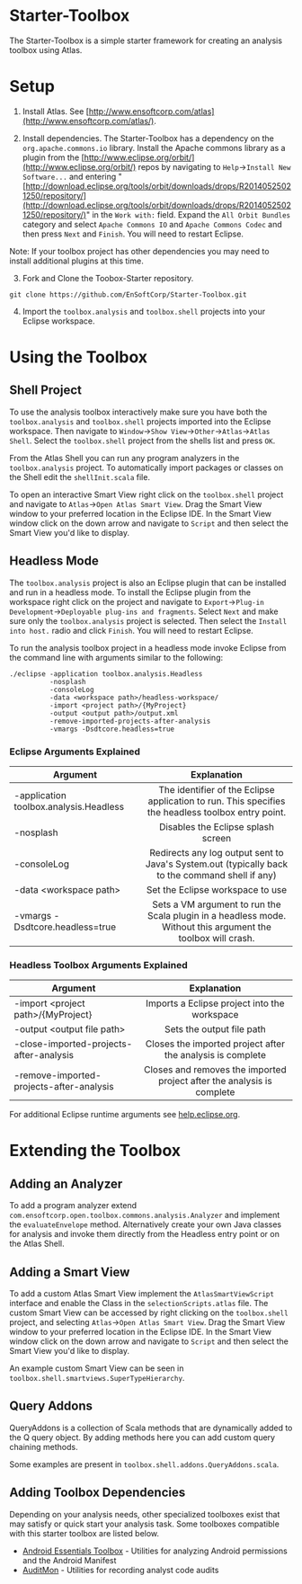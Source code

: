 Starter-Toolbox
===============

The Starter-Toolbox is a simple starter framework for creating an analysis toolbox using Atlas.

# Setup

1) Install Atlas.  See [http://www.ensoftcorp.com/atlas](http://www.ensoftcorp.com/atlas/).

2) Install dependencies.  The Starter-Toolbox has a dependency on the `org.apache.commons.io` library.  Install the Apache commons library as a plugin from the [http://www.eclipse.org/orbit/](http://www.eclipse.org/orbit/) repos by navigating to `Help`->`Install New Software...` and entering "[http://download.eclipse.org/tools/orbit/downloads/drops/R20140525021250/repository/](http://download.eclipse.org/tools/orbit/downloads/drops/R20140525021250/repository/)" in the `Work with:` field.  Expand the `All Orbit Bundles` category and select `Apache Commons IO` and `Apache Commons Codec` and then press `Next` and `Finish`.  You will need to restart Eclipse.

Note: If your toolbox project has other dependencies you may need to install additional plugins at this time.

3) Fork and Clone the Toobox-Starter repository.

`git clone https://github.com/EnSoftCorp/Starter-Toolbox.git`

4) Import the `toolbox.analysis` and `toolbox.shell` projects into your Eclipse workspace.

# Using the Toolbox

## Shell Project

To use the analysis toolbox interactively make sure you have both the `toolbox.analysis` and `toolbox.shell` projects imported into the Eclipse workspace.  Then navigate to `Window`->`Show View`->`Other`->`Atlas`->`Atlas Shell`.  Select the `toolbox.shell` project from the shells list and press `OK`.

From the Atlas Shell you can run any program analyzers in the `toolbox.analysis` project.  To automatically import packages or classes on the Shell edit the `shellInit.scala` file.

To open an interactive Smart View right click on the `toolbox.shell` project and navigate to `Atlas`->`Open Atlas Smart View`.  Drag the Smart View window to your preferred location in the Eclipse IDE.  In the Smart View window click on the down arrow and navigate to `Script` and then select the Smart View you'd like to display.

## Headless Mode

The `toolbox.analysis` project is also an Eclipse plugin that can be installed and run in a headless mode.  To install the Eclipse plugin from the workspace right click on the project and navigate to `Export`->`Plug-in Development`->`Deployable plug-ins and fragments`.  Select `Next` and make sure only the `toolbox.analysis` project is selected.  Then select the `Install into host.` radio and click `Finish`.  You will need to restart Eclipse.

To run the analysis toolbox project in a headless mode invoke Eclipse from the command line with arguments similar to the following:

    ./eclipse -application toolbox.analysis.Headless 
              -nosplash 
              -consoleLog  
              -data <workspace path>/headless-workspace/ 
              -import <project path>/{MyProject}
              -output <output path>/output.xml
              -remove-imported-projects-after-analysis
              -vmargs -Dsdtcore.headless=true
              
### Eclipse Arguments Explained

| **Argument**                                              |                                                **Explanation**                                                |
|-----------------------------------------------------------|:-------------------------------------------------------------------------------------------------------------:|
| -application toolbox.analysis.Headless                    | The identifier of the Eclipse application to run. This specifies the headless toolbox entry point.            |
| -nosplash                                                 | Disables the Eclipse splash screen                                                                            |
| -consoleLog                                               | Redirects any log output sent to Java's System.out (typically back to the command shell if any)               |
| -data &lt;workspace path&gt;                              | Set the Eclipse workspace to use                                                                              |
| -vmargs -Dsdtcore.headless=true                           | Sets a VM argument to run the Scala plugin in a headless mode.  Without this argument the toolbox will crash. |

### Headless Toolbox Arguments Explained

| **Argument**                                    |                            **Explanation**                             |
|-------------------------------------------------|:----------------------------------------------------------------------:|
| -import &lt;project path&gt;/{MyProject}        | Imports a Eclipse project into the workspace                           |
| -output &lt;output file path&gt;                | Sets the output file path                                              |
| -close-imported-projects-after-analysis         | Closes the imported project after the analysis is complete             |
| -remove-imported-projects-after-analysis        | Closes and removes the imported project after the analysis is complete |

For additional Eclipse runtime arguments see [help.eclipse.org](http://help.eclipse.org/juno/index.jsp?topic=%2Forg.eclipse.platform.doc.isv%2Freference%2Fmisc%2Fruntime-options.html).

# Extending the Toolbox

## Adding an Analyzer
To add a program analyzer extend `com.ensoftcorp.open.toolbox.commons.analysis.Analyzer` and implement the `evaluateEnvelope` method.  Alternatively create your own Java classes for analysis and invoke them directly from the Headless entry point or on the Atlas Shell.

## Adding a Smart View
To add a custom Atlas Smart View implement the `AtlasSmartViewScript` interface and enable the Class in the `selectionScripts.atlas` file.  The custom Smart View can be accessed by right clicking on the `toolbox.shell` project, and selecting `Atlas`->`Open Atlas Smart View`.  Drag the Smart View window to your preferred location in the Eclipse IDE.  In the Smart View window click on the down arrow and navigate to `Script` and then select the Smart View you'd like to display.

An example custom Smart View can be seen in `toolbox.shell.smartviews.SuperTypeHierarchy`.

## Query Addons
QueryAddons is a collection of Scala methods that are dynamically added to the Q query object.  By adding methods here you can add custom query chaining methods.  

Some examples are present in `toolbox.shell.addons.QueryAddons.scala`.

## Adding Toolbox Dependencies
Depending on your analysis needs, other specialized toolboxes exist that may satisfy or quick start your analysis task.  Some toolboxes compatible with this starter toolbox are listed below.

- [Android Essentials Toolbox](https://android-essentials-toolbox.github.io/) - Utilities for analyzing Android permissions and the Android Manifest
- [AuditMon](http://auditmon.com/) - Utilities for recording analyst code audits
